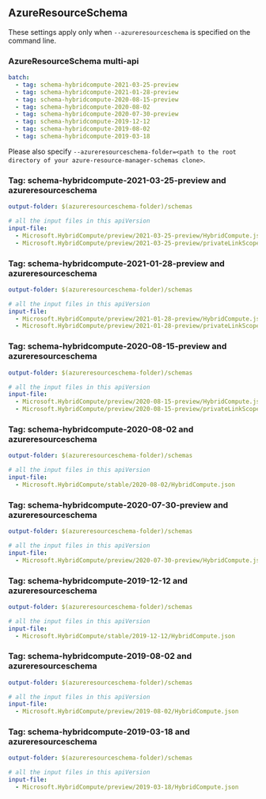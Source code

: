 ## AzureResourceSchema

These settings apply only when `--azureresourceschema` is specified on the command line.

### AzureResourceSchema multi-api

``` yaml $(azureresourceschema) && $(multiapi)
batch:
  - tag: schema-hybridcompute-2021-03-25-preview
  - tag: schema-hybridcompute-2021-01-28-preview
  - tag: schema-hybridcompute-2020-08-15-preview
  - tag: schema-hybridcompute-2020-08-02
  - tag: schema-hybridcompute-2020-07-30-preview
  - tag: schema-hybridcompute-2019-12-12
  - tag: schema-hybridcompute-2019-08-02
  - tag: schema-hybridcompute-2019-03-18

```

Please also specify `--azureresourceschema-folder=<path to the root directory of your azure-resource-manager-schemas clone>`.

### Tag: schema-hybridcompute-2021-03-25-preview and azureresourceschema

``` yaml $(tag) == 'schema-hybridcompute-2021-03-25-preview' && $(azureresourceschema)
output-folder: $(azureresourceschema-folder)/schemas

# all the input files in this apiVersion
input-file:
  - Microsoft.HybridCompute/preview/2021-03-25-preview/HybridCompute.json
  - Microsoft.HybridCompute/preview/2021-03-25-preview/privateLinkScopes.json

```

### Tag: schema-hybridcompute-2021-01-28-preview and azureresourceschema

``` yaml $(tag) == 'schema-hybridcompute-2021-01-28-preview' && $(azureresourceschema)
output-folder: $(azureresourceschema-folder)/schemas

# all the input files in this apiVersion
input-file:
  - Microsoft.HybridCompute/preview/2021-01-28-preview/HybridCompute.json
  - Microsoft.HybridCompute/preview/2021-01-28-preview/privateLinkScopes.json

```

### Tag: schema-hybridcompute-2020-08-15-preview and azureresourceschema

``` yaml $(tag) == 'schema-hybridcompute-2020-08-15-preview' && $(azureresourceschema)
output-folder: $(azureresourceschema-folder)/schemas

# all the input files in this apiVersion
input-file:
  - Microsoft.HybridCompute/preview/2020-08-15-preview/HybridCompute.json
  - Microsoft.HybridCompute/preview/2020-08-15-preview/privateLinkScopes.json

```

### Tag: schema-hybridcompute-2020-08-02 and azureresourceschema

``` yaml $(tag) == 'schema-hybridcompute-2020-08-02' && $(azureresourceschema)
output-folder: $(azureresourceschema-folder)/schemas

# all the input files in this apiVersion
input-file:
  - Microsoft.HybridCompute/stable/2020-08-02/HybridCompute.json

```

### Tag: schema-hybridcompute-2020-07-30-preview and azureresourceschema

``` yaml $(tag) == 'schema-hybridcompute-2020-07-30-preview' && $(azureresourceschema)
output-folder: $(azureresourceschema-folder)/schemas

# all the input files in this apiVersion
input-file:
  - Microsoft.HybridCompute/preview/2020-07-30-preview/HybridCompute.json

```

### Tag: schema-hybridcompute-2019-12-12 and azureresourceschema

``` yaml $(tag) == 'schema-hybridcompute-2019-12-12' && $(azureresourceschema)
output-folder: $(azureresourceschema-folder)/schemas

# all the input files in this apiVersion
input-file:
  - Microsoft.HybridCompute/stable/2019-12-12/HybridCompute.json

```

### Tag: schema-hybridcompute-2019-08-02 and azureresourceschema

``` yaml $(tag) == 'schema-hybridcompute-2019-08-02' && $(azureresourceschema)
output-folder: $(azureresourceschema-folder)/schemas

# all the input files in this apiVersion
input-file:
  - Microsoft.HybridCompute/preview/2019-08-02/HybridCompute.json

```

### Tag: schema-hybridcompute-2019-03-18 and azureresourceschema

``` yaml $(tag) == 'schema-hybridcompute-2019-03-18' && $(azureresourceschema)
output-folder: $(azureresourceschema-folder)/schemas

# all the input files in this apiVersion
input-file:
  - Microsoft.HybridCompute/preview/2019-03-18/HybridCompute.json

```
